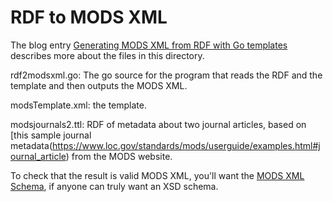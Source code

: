 # RDF to MODS XML

The blog entry [Generating MODS XML from RDF with Go templates](http://www.bobdc.com/blog/rdf2modsxml/) describes more about the files in this directory. 

rdf2modsxml.go: The go source for the program that reads the RDF and the template and then outputs the MODS XML. 

modsTemplate.xml: the template. 

modsjournals2.ttl: RDF of metadata about two journal articles, based on [this sample journal metadata(https://www.loc.gov/standards/mods/userguide/examples.html#journal_article) from the MODS website.

To check that the result is valid MODS XML, you'll want the  [MODS XML Schema](http://www.loc.gov/standards/mods/v3/mods-3-3.xsd), if anyone can truly want an XSD schema. 
